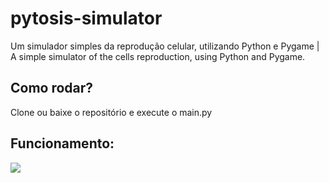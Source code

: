# pytosis-simulator
Um simulador simples da reprodução celular, utilizando Python e Pygame | A simple simulator of the cells reproduction, using Python and Pygame.

## Como rodar?

Clone ou baixe o repositório e execute o main.py

## Funcionamento:

![](https://raw.githubusercontent.com/luisfelipesdn12/pytosis-simulator/master/demo/pytosis_main_demo.gif)
